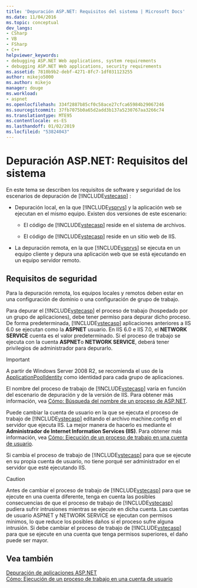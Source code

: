 ```yaml
---
title: 'Depuración ASP.NET: Requisitos del sistema | Microsoft Docs'
ms.date: 11/04/2016
ms.topic: conceptual
dev_langs:
- CSharp
- VB
- FSharp
- C++
helpviewer_keywords:
- debugging ASP.NET Web applications, system requirements
- debugging ASP.NET Web applications, security requirements
ms.assetid: 7810b9b2-debf-4271-8fc7-1df031123255
author: mikejo5000
ms.author: mikejo
manager: douge
ms.workload:
- aspnet
ms.openlocfilehash: 334f2887b85cf0c58ace27cfca65984b29067246
ms.sourcegitcommit: 37fb7075b0a65d2add3b137a5230767aa3266c74
ms.translationtype: MTE95
ms.contentlocale: es-ES
ms.lasthandoff: 01/02/2019
ms.locfileid: "53824043"
---
```

# <a name="aspnet-debugging-system-requirements"></a>Depuración ASP.NET: Requisitos del sistema
En este tema se describen los requisitos de software y seguridad de los escenarios de depuración de [!INCLUDE[vstecasp](../code-quality/includes/vstecasp_md.md)] :  
  
- Depuración local, en la que [!INCLUDE[vsprvs](../code-quality/includes/vsprvs_md.md)] y la aplicación web se ejecutan en el mismo equipo. Existen dos versiones de este escenario:  
  
  - El código de [!INCLUDE[vstecasp](../code-quality/includes/vstecasp_md.md)] reside en el sistema de archivos.  
  
  - El código de [!INCLUDE[vstecasp](../code-quality/includes/vstecasp_md.md)] reside en un sitio web de IIS.  
  
- La depuración remota, en la que [!INCLUDE[vsprvs](../code-quality/includes/vsprvs_md.md)] se ejecuta en un equipo cliente y depura una aplicación web que se está ejecutando en un equipo servidor remoto.  
  
## <a name="security-requirements"></a>Requisitos de seguridad  
 Para la depuración remota, los equipos locales y remotos deben estar en una configuración de dominio o una configuración de grupo de trabajo.  
  
 Para depurar el [!INCLUDE[vstecasp](../code-quality/includes/vstecasp_md.md)] el proceso de trabajo (hospedado por un grupo de aplicaciones), debe tener permiso para depurar dicho proceso. De forma predeterminada, [!INCLUDE[vstecasp](../code-quality/includes/vstecasp_md.md)] aplicaciones anteriores a IIS 6.0 se ejecutan como la **ASPNET** usuario. En IIS 6.0 e IIS 7.0, el **NETWORK SERVICE** cuenta es el valor predeterminado. Si el proceso de trabajo se ejecuta con la cuenta **ASPNET**o **NETWORK SERVICE**, deberá tener privilegios de administrador para depurarlo.

 > [!IMPORTANT]
 > A partir de Windows Server 2008 R2, se recomienda el uso de la [ApplicationPoolIdentity](/iis/manage/configuring-security/application-pool-identities) como identidad para cada grupo de aplicaciones.
  
 El nombre del proceso de trabajo de [!INCLUDE[vstecasp](../code-quality/includes/vstecasp_md.md)] varía en función del escenario de depuración y de la versión de IIS. Para obtener más información, vea [Cómo: Búsqueda del nombre de un proceso de ASP.NET](../debugger/how-to-find-the-name-of-the-aspnet-process.md).  
  
 Puede cambiar la cuenta de usuario en la que se ejecuta el proceso de trabajo de [!INCLUDE[vstecasp](../code-quality/includes/vstecasp_md.md)] editando el archivo machine.config en el servidor que ejecuta IIS. La mejor manera de hacerlo es mediante el **Administrador de Internet Information Services (IIS)**. Para obtener más información, vea [Cómo: Ejecución de un proceso de trabajo en una cuenta de usuario](../debugger/how-to-run-the-worker-process-under-a-user-account.md).  
  
 Si cambia el proceso de trabajo de [!INCLUDE[vstecasp](../code-quality/includes/vstecasp_md.md)] para que se ejecute en su propia cuenta de usuario, no tiene porqué ser administrador en el servidor que esté ejecutando IIS.  
  
> [!CAUTION]
>  Antes de cambiar el proceso de trabajo de [!INCLUDE[vstecasp](../code-quality/includes/vstecasp_md.md)] para que se ejecute en una cuenta diferente, tenga en cuenta las posibles consecuencias de que el proceso de trabajo de [!INCLUDE[vstecasp](../code-quality/includes/vstecasp_md.md)] pudiera sufrir intrusiones mientras se ejecute en dicha cuenta. Las cuentas de usuario ASPNET y NETWORK SERVICE se ejecutan con permisos mínimos, lo que reduce los posibles daños si el proceso sufre alguna intrusión. Si debe cambiar el proceso de trabajo de [!INCLUDE[vstecasp](../code-quality/includes/vstecasp_md.md)] para que se ejecute en una cuenta que tenga permisos superiores, el daño puede ser mayor.  
  
## <a name="see-also"></a>Vea también  
 [Depuración de aplicaciones ASP.NET](../debugger/how-to-enable-debugging-for-aspnet-applications.md)   
 [Cómo: Ejecución de un proceso de trabajo en una cuenta de usuario](../debugger/how-to-run-the-worker-process-under-a-user-account.md)